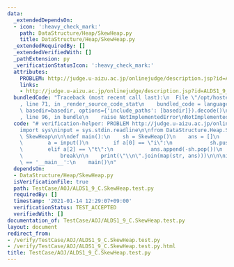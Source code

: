 ```yaml
---
data:
  _extendedDependsOn:
  - icon: ':heavy_check_mark:'
    path: DataStructure/Heap/SkewHeap.py
    title: DataStructure/Heap/SkewHeap.py
  _extendedRequiredBy: []
  _extendedVerifiedWith: []
  _pathExtension: py
  _verificationStatusIcon: ':heavy_check_mark:'
  attributes:
    PROBLEM: http://judge.u-aizu.ac.jp/onlinejudge/description.jsp?id=ALDS1_9_C
    links:
    - http://judge.u-aizu.ac.jp/onlinejudge/description.jsp?id=ALDS1_9_C
  bundledCode: "Traceback (most recent call last):\n  File \"/opt/hostedtoolcache/Python/3.9.1/x64/lib/python3.9/site-packages/onlinejudge_verify/documentation/build.py\"\
    , line 71, in _render_source_code_stat\n    bundled_code = language.bundle(stat.path,\
    \ basedir=basedir, options={'include_paths': [basedir]}).decode()\n  File \"/opt/hostedtoolcache/Python/3.9.1/x64/lib/python3.9/site-packages/onlinejudge_verify/languages/python.py\"\
    , line 96, in bundle\n    raise NotImplementedError\nNotImplementedError\n"
  code: "# verification-helper: PROBLEM http://judge.u-aizu.ac.jp/onlinejudge/description.jsp?id=ALDS1_9_C\n\
    import sys\ninput = sys.stdin.readline\n\nfrom DataStructure.Heap.SkewHeap import\
    \ SkewHeap\n\n\ndef main():\n    sh = SkewHeap()\n    ans = []\n    while True:\n\
    \        a = input()\n        if a[0] == \"i\":\n            sh.push(-int(a[7:]))\n\
    \        elif a[2] == \"t\":\n            ans.append(-sh.pop())\n        else:\n\
    \            break\n\n    print(\"\\n\".join(map(str, ans)))\n\n\nif __name__\
    \ == '__main__':\n    main()\n"
  dependsOn:
  - DataStructure/Heap/SkewHeap.py
  isVerificationFile: true
  path: TestCase/AOJ/ALDS1_9_C.SkewHeap.test.py
  requiredBy: []
  timestamp: '2021-01-14 12:29:07+09:00'
  verificationStatus: TEST_ACCEPTED
  verifiedWith: []
documentation_of: TestCase/AOJ/ALDS1_9_C.SkewHeap.test.py
layout: document
redirect_from:
- /verify/TestCase/AOJ/ALDS1_9_C.SkewHeap.test.py
- /verify/TestCase/AOJ/ALDS1_9_C.SkewHeap.test.py.html
title: TestCase/AOJ/ALDS1_9_C.SkewHeap.test.py
---
```

